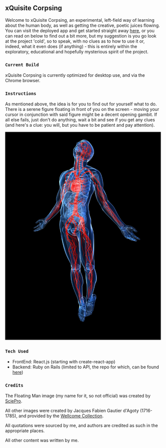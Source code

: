 ## xQuisite Corpsing

Welcome to xQuisite Corpsing, an experimental, left-field way of learning about the human body, as well as getting the creative, poetic juices flowing. You can visit the deployed app and get started straight away [here](romen-reyes-peschl.com/xQuisite-Corpsing), or you can read on below to find out a bit more, but my suggestion is you go look at the project 'cold', so to speak, with no clues as to how to use it or, indeed, what it even does (if anything) - this is entirely within the exploratory, educational and hopefully mysterious spirit of the project.

### `Current Build`

xQuisite Corpsing is currently optimized for desktop use, and via the Chrome browser.

### `Instructions`

As mentioned above, the idea is for you to find out for yourself what to do. There is a serene figure floating in front of you on the screen - moving your cursor in conjunction with said figure might be a decent opening gambit. If all else fails, just don't do anything, wait a bit and see if you get any clues (and here's a clue: you will, but you have to be patient and pay attention).

![Alt text](public/organAndFloatingManImages/FloatingMan.jpg?raw=true "Floating Man")

### `Tech Used`

* FrontEnd: React.js (starting with create-react-app)
* Backend: Ruby on Rails (limited to API, the repo for which, can be found [here](https://github.com/seeduardo/xQuisite-Corpsing-API))

### `Credits`

The Floating Man image (my name for it, so not official) was created by [SciePro](https://sciepro.com/).

All other images were created by Jacques Fabien Gautier d'Agoty (1716-1785), and provided by the [Wellcome Collection](https://wellcomecollection.org/works).

All quotations were sourced by me, and authors are credited as such in the appropriate places.

All other content was written by me.

